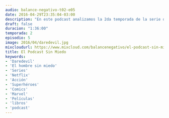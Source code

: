```yaml
---
audio: balance-negativo-t02-e05
date: 2016-04-29T23:35:04-03:00
description: "En este podcast analizamos la 2da temporada de la serie de Netflix Daredevil (Dan Defensor para los más veteranos), con pinceladas de la 1ra y de Jessica Jones; también hablamos de BvS, de Agent Carter, de X-Men First Class, de Legends of Tomorrow... ¡hasta de fútbol! Un podcast para todos los gustos."
draft: false
duracion: "1:36:00"
temporada: 2
episodio: 5
image: 2016/04/daredevil.jpg
mixcloudurl: https://www.mixcloud.com/balancenegativo/el-podcast-sin-miedo-balance-negativo-t02-e05/
title: El Podcast Sin Miedo
keywords: 
- 'Daredevil'
- 'El hombre sin miedo' 
- 'Series' 
- 'Netflix'
- 'Acción'
- 'Superhéroes' 
- 'Comics' 
- 'Marvel' 
- 'Películas'
- 'libros'
- 'podcast'
---
```


